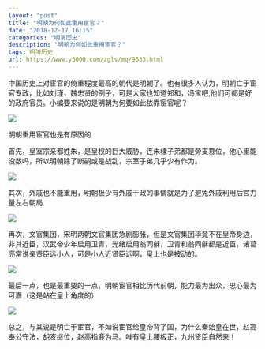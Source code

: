 ```yaml
---
layout: "post"
title: "明朝为何如此重用宦官？"
date: "2018-12-17 16:15"
categories: "明清历史"
description: "明朝为何如此重用宦官？"
tags: 明清历史
url: https://www.y5000.com/zgls/mq/9633.html
---
```






中国历史上对宦官的倚重程度最高的朝代是明朝了。也有很多人认为，明朝亡于宦官专政，比如刘瑾，魏忠贤的例子，可是大家也知道郑和，冯宝吧,他们可都是好的政府官员。小编要来说的是明朝为何要如此依靠宦官呢？

![](https://img.y5000.com/uploads/allimg/170107/8-1F10G54424W3.jpg)

明朝重用宦官也是有原因的

首先，皇室宗亲都姓朱，是皇权的巨大威胁，连朱棣子弟都是旁支篡位，他心里能没数吗，所以明朝除了断嗣或是战乱，宗室子弟几乎少有作为。

![](https://img.y5000.com/uploads/allimg/170107/8-1F10G545122P.jpg)

其次，外戚也不能重用，明朝极少有外戚干政的事情就是为了避免外戚利用后宫力量左右朝局

![](https://img.y5000.com/uploads/allimg/170107/8-1F10G54520J4.jpg)

再次，文官集团，宋明两朝文官集团急剧膨胀，但是文官集团毕竟不在皇帝身边，非其近臣，汉武帝少年启用卫青，光绪启用翁同龢，卫青和翁同龢都是近臣，诸葛亮常说亲贤臣远小人，可是小人近贤臣远啊，皇上也是被动的。

![](https://img.y5000.com/uploads/allimg/170107/8-1F10G54535515.jpg)

最后一点，也是最重要的一点，明朝宦官相比历代前朝，能力最为出众，忠心最为可嘉（这是站在皇上角度的）

![](https://img.y5000.com/uploads/allimg/170107/8-1F10G54545U1.jpg)

总之，与其说是明亡于宦官，不如说宦官给皇帝背了国，为什么秦始皇在世，赵高奉公守法，胡亥继位，赵高指鹿为马。唯有皇上腰板正，九州贤臣自然来！
